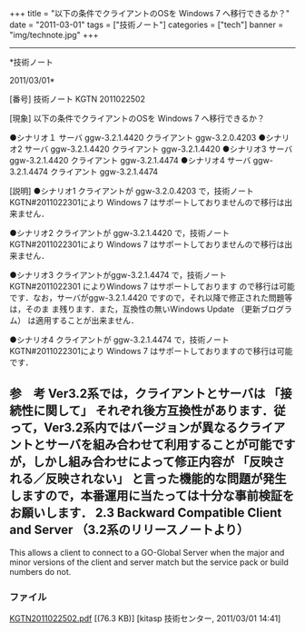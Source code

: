 ﻿+++
title = "以下の条件でクライアントのOSを Windows 7 へ移行できるか？"
date = "2011-03-01"
tags = ["技術ノート"]
categories = ["tech"]
banner = "img/technote.jpg"
+++

-----------------------------------------------------------------------------------------------------------------------------

*技術ノート

2011/03/01*


[番号]
技術ノート KGTN 2011022502

[現象]
以下の条件でクライアントのOSを Windows 7 へ移行できるか？

●シナリオ１ サーバ ggw-3.2.1.4420 クライアント ggw-3.2.0.4203
●シナリオ2 サーバ ggw-3.2.1.4420 クライアント ggw-3.2.1.4420
●シナリオ3 サーバ ggw-3.2.1.4420 クライアント ggw-3.2.1.4474
●シナリオ4 サーバ ggw-3.2.1.4474 クライアント ggw-3.2.1.4474

[説明]
●シナリオ1
クライアントが ggw-3.2.0.4203 で，技術ノートKGTN#2011022301により
Windows 7 はサポートしておりませんので移行は出来ません．

●シナリオ2
クライアントが ggw-3.2.1.4420 で，技術ノートKGTN#2011022301により
Windows 7 はサポートしておりませんので移行は出来ません．

●シナリオ3
クライアントがggw-3.2.1.4474 で，技術ノート KGTN#2011022301
によりWindows 7 はサポートしております
ので移行は可能です．なお，サーバがggw-3.2.1.4420
ですので，それ以降で修正された問題等は，そのま
ま残ります．また，互換性の無いWindows Update （更新ブログラム）
は適用することが出来ません．

●シナリオ4
クライアントが ggw-3.2.1.4474 で，技術ノートKGTN#2011022301により
Windows 7 はサポートしておりますので移行は可能です．

参　考
Ver3.2系では，クライアントとサーバは 「接続性に関して」
それぞれ後方互換性があります．従って，Ver3.2系内ではバージョンが異なるクライアントとサーバを組み合わせて利用することが可能ですが，しかし組み合わせによって修正内容が
「反映される／反映されない」
と言った機能的な問題が発生しますので，本番運用に当たっては十分な事前検証をお願いします．
2.3 Backward Compatible Client and Server （3.2系のリリースノートより）
---------------------------------------------------------------------------------------------
This allows a client to connect to a GO-Global Server when the major and
minor versions of the client and server match but the service pack or
build numbers do not.


### ファイル

 
 


[KGTN2011022502.pdf](http://techreport.kitasp.net/attachments/download/502/KGTN2011022502.pdf)
 [(76.3 KB)] [kitasp 技術センター, 2011/03/01
14:41]


 


 

